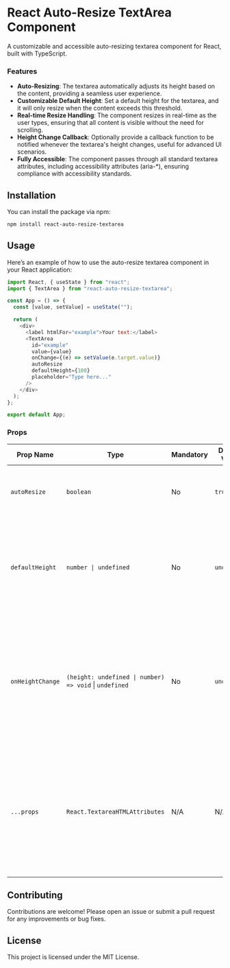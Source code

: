 # React Auto-Resize TextArea Component

A customizable and accessible auto-resizing textarea component for React, built with TypeScript.

### Features

- **Auto-Resizing**: The textarea automatically adjusts its height based on the content, providing a seamless user experience.
- **Customizable Default Height**: Set a default height for the textarea, and it will only resize when the content exceeds this threshold.
- **Real-time Resize Handling**: The component resizes in real-time as the user types, ensuring that all content is visible without the need for scrolling.
- **Height Change Callback**: Optionally provide a callback function to be notified whenever the textarea's height changes, useful for advanced UI scenarios.
- **Fully Accessible**: The component passes through all standard textarea attributes, including accessibility attributes (aria-\*), ensuring compliance with accessibility standards.

## Installation

You can install the package via npm:

```bash
npm install react-auto-resize-textarea
```

## Usage

Here’s an example of how to use the auto-resize textarea component in your React application:

```js
import React, { useState } from "react";
import { TextArea } from "react-auto-resize-textarea";

const App = () => {
  const [value, setValue] = useState("");

  return (
    <div>
      <label htmlFor="example">Your text:</label>
      <TextArea
        id="example"
        value={value}
        onChange={(e) => setValue(e.target.value)}
        autoResize
        defaultHeight={100}
        placeholder="Type here..."
      />
    </div>
  );
};

export default App;
```

### Props

| **Prop Name**    | **Type**                                               | **Mandatory** | **Default Value** | **Description**                                                                                                                                                                |
| ---------------- | ------------------------------------------------------ | ------------- | ----------------- | ------------------------------------------------------------------------------------------------------------------------------------------------------------------------------ |
| `autoResize`     | `boolean`                                              | No            | `true`            | If `true`, the textarea will automatically resize based on its content.                                                                                                        |
| `defaultHeight`  | `number \| undefined`                                  | No            | `undefined`       | Sets the default height of the textarea in `px`. The textarea does not resize until the content fits within this height.                                                       |
| `onHeightChange` | `(height: undefined \| number) => void` \| `undefined` | No            | `undefined`       | A callback function that is triggered every time the textarea resizes. Receives the new height (or `undefined` if reset) as its parameter. Works only if `autoResize` is true. |
| `...props`       | `React.TextareaHTMLAttributes`                         | N/A           | N/A               | All other standard textarea attributes, including accessibility attributes (e.g., `aria-*`), are passed through to the underlying `textarea` element.                          |

## Contributing

Contributions are welcome! Please open an issue or submit a pull request for any improvements or bug fixes.

## License

This project is licensed under the MIT License.
